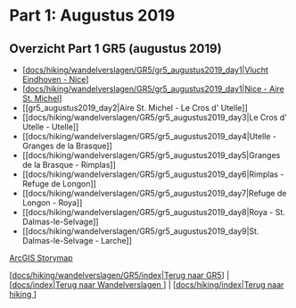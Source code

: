 # Part 1: Augustus 2019

## Overzicht Part 1 GR5 (augustus 2019)

- [[docs/hiking/wandelverslagen/GR5/gr5_augustus2019_day1|Vlucht Eindhoven - Nice]]
- [[docs/hiking/wandelverslagen/GR5/gr5_augustus2019_day1|Nice - Aire St. Michel]]
- [[gr5_augustus2019_day2|Aire St. Michel - Le Cros d' Utelle]]
- [[docs/hiking/wandelverslagen/GR5/gr5_augustus2019_day3|Le Cros d' Utelle - Utelle]]
- [[docs/hiking/wandelverslagen/GR5/gr5_augustus2019_day4|Utelle - Granges de la Brasque]]
- [[docs/hiking/wandelverslagen/GR5/gr5_augustus2019_day5|Granges de la Brasque - Rimplas]]
- [[docs/hiking/wandelverslagen/GR5/gr5_augustus2019_day6|Rimplas - Refuge de Longon]]
- [[docs/hiking/wandelverslagen/GR5/gr5_augustus2019_day7|Refuge de Longon - Roya]]
- [[docs/hiking/wandelverslagen/GR5/gr5_augustus2019_day8|Roya - St. Dalmas-le-Selvage]]
- [[docs/hiking/wandelverslagen/GR5/gr5_augustus2019_day9|St. Dalmas-le-Selvage - Larche]]


[ArcGIS Storymap](https://www.arcgis.com/home/item.html?id=f64dfad84acc40dfaf3cfb28f928315d)


[[docs/hiking/wandelverslagen/GR5/index|Terug naar GR5]] | [[docs/index|Terug naar Wandelverslagen ]] | [[docs/hiking/index|Terug naar hiking ]]

[//begin]: # "Autogenerated link references for markdown compatibility"
[docs/hiking/wandelverslagen/GR5/gr5_augustus2019_day1|Vlucht Eindhoven - Nice]: gr5_augustus2019_day1 "Dag 1: 08/08/2019"
[docs/hiking/wandelverslagen/GR5/gr5_augustus2019_day1|Nice - Aire St. Michel]: gr5_augustus2019_day1 "Dag 1: 08/08/2019"
[docs/hiking/wandelverslagen/GR5/index|Terug naar GR5]: index "gr5"
[docs/index|Terug naar Wandelverslagen ]: ../../../index "Stoops Foamnotes"
[docs/hiking/index|Terug naar hiking ]: ../../index "Hiking"
[//end]: # "Autogenerated link references"
